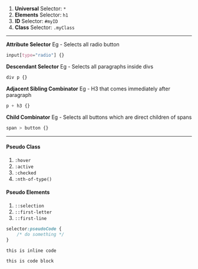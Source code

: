 1. **Universal** Selector: `*`
2. **Elements** Selector: `h1`
3. **ID** Selector: `#myID`
4. **Class** Selector: `.myClass`
---
**Attribute Selector**
Eg - Selects all radio button
```css
input[type="radio"] {}
```

**Descendant Selector**
Eg - Selects all paragraphs inside divs
```css
div p {}
```

**Adjacent Sibling Combinator**
Eg - H3 that comes immediately after paragraph
```css
p + h3 {}
```

**Child Combinator**
Eg - Selects all buttons which are direct children of spans
```css
span > button {}
```

---
#### Pseudo Class
1. `:hover`
2. `:active`
3. `:checked`
4. `:nth-of-type()`

#### Pseudo Elements
1. `::selection`
2. `::first-letter`
3. `::first-line`

```css
selector:pseudoCode {
	/* do something */
}
```

`this is inline code`

```language-name
this is code block
```